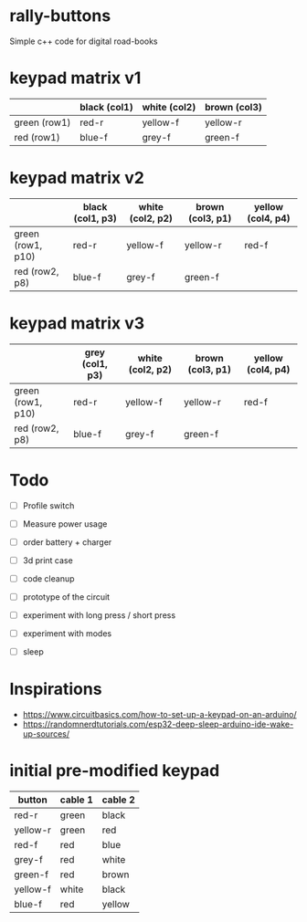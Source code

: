 # rally-buttons
Simple c++ code for digital road-books

# keypad matrix v1
|              | black (col1) | white  (col2) | brown  (col3) | 
|--------------|--------------|---------------|---------------|
| green (row1) | red-r        | yellow-f      | yellow-r      |
| red   (row1) | blue-f       | grey-f        | green-f       |

# keypad matrix v2
|                   | black (col1, p3) | white  (col2, p2) | brown  (col3, p1) | yellow (col4, p4) | 
|-------------------|------------------|-------------------|-------------------|-------------------|
| green (row1, p10) | red-r            | yellow-f          | yellow-r          | red-f             |
| red   (row2, p8)  | blue-f           | grey-f            | green-f           |                   |

# keypad matrix v3
|                   | grey (col1, p3) | white  (col2, p2) | brown  (col3, p1) | yellow (col4, p4) | 
|-------------------|-----------------|-------------------|-------------------|-------------------|
| green (row1, p10) | red-r           | yellow-f          | yellow-r          | red-f             |
| red   (row2, p8)  | blue-f          | grey-f            | green-f           |                   |

# Todo 
- [ ] Profile switch 
- [ ] Measure power usage
- [ ] order battery + charger
- [ ] 3d print case
- [ ] code cleanup 
- [ ] prototype of the circuit 
- [ ] experiment with long press / short press 
- [ ] experiment with modes
- [ ] sleep 


# Inspirations 
- https://www.circuitbasics.com/how-to-set-up-a-keypad-on-an-arduino/
- https://randomnerdtutorials.com/esp32-deep-sleep-arduino-ide-wake-up-sources/

# initial pre-modified keypad
| button   | cable 1 | cable 2 |
|----------|---------|---------|
| red-r    | green   | black   |
| yellow-r | green   | red     |
| red-f    | red     | blue    |
| grey-f   | red     | white   |
| green-f  | red     | brown   |
| yellow-f | white   | black   |
| blue-f   | red     | yellow  |